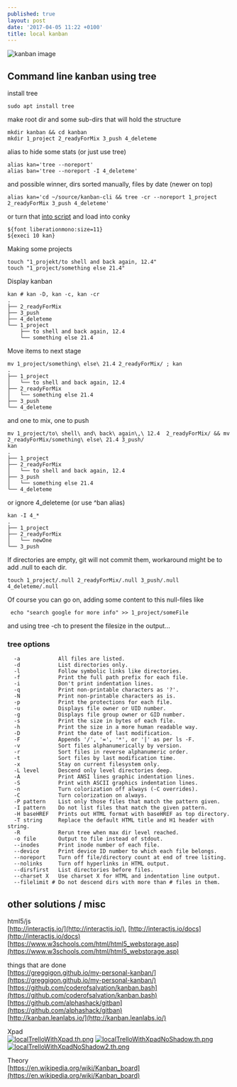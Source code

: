 ```yaml
---
published: true
layout: post
date: '2017-04-05 11:22 +0100'
title: local kanban
---
```

![kanban image](https://upload.wikimedia.org/wikipedia/commons/thumb/d/d3/Simple-kanban-board-.jpg/600px-Simple-kanban-board-.jpg)

## Command line kanban using tree

install tree

    sudo apt install tree
    
make root dir and some sub-dirs that will hold the structure

    mkdir kanban && cd kanban
    mkdir 1_project 2_readyForMix 3_push 4_deleteme

alias to hide some stats (or just use tree)

    alias kan='tree --noreport'
    alias ban='tree --noreport -I 4_deleteme'
    
and possible winner, dirs sorted manually, files by date (newer on top)

    alias kan='cd ~/source/kanban-cli && tree -cr --noreport 1_project 2_readyForMix 3_push 4_deleteme'
    
or turn that [into script](https://raw.githubusercontent.com/brontosaurusrex/postbang/master/bin/kan) and load into conky

    ${font liberationmono:size=11}
    ${execi 10 kan}
    
Making some projects

    touch "1_projekt/to shell and back again, 12.4"
    touch "1_project/something else 21.4"

Display kanban

    kan # kan -D, kan -c, kan -cr
    .
    ├── 2_readyForMix
    ├── 3_push
    ├── 4_deleteme
    └── 1_project
        ├── to shell and back again, 12.4
        └── something else 21.4

Move items to next stage

    mv 1_project/something\ else\ 21.4 2_readyForMix/ ; kan
    .
    ├── 1_project
    │   └── to shell and back again, 12.4
    ├── 2_readyForMix
    │   └── something else 21.4
    ├── 3_push
    └── 4_deleteme

and one to mix, one to push

    mv 1_project/to\ shell\ and\ back\ again\,\ 12.4  2_readyForMix/ && mv 2_readyForMix/something\ else\ 21.4 3_push/
    kan
    .
    ├── 1_project
    ├── 2_readyForMix
    │   └── to shell and back again, 12.4
    ├── 3_push
    │   └── something else 21.4
    └── 4_deleteme
    
 or ignore 4_deleteme (or use ^ban alias)
 
    kan -I 4_*
    .
    ├── 1_project
    ├── 2_readyForMix
    │   └── newOne
    └── 3_push
    
 If directories are empty, git will not commit them, workaround might be to add .null to each dir.
 
    touch 1_project/.null 2_readyForMix/.null 3_push/.null 4_deleteme/.null
    
 Of course you can go on, adding some content to this null-files like
 
     echo "search google for more info" >> 1_project/someFile
     
 and using tree -ch to present the filesize in the output...
    
### tree options

      -a            All files are listed.
      -d            List directories only.
      -l            Follow symbolic links like directories.
      -f            Print the full path prefix for each file.
      -i            Don't print indentation lines.
      -q            Print non-printable characters as '?'.
      -N            Print non-printable characters as is.
      -p            Print the protections for each file.
      -u            Displays file owner or UID number.
      -g            Displays file group owner or GID number.
      -s            Print the size in bytes of each file.
      -h            Print the size in a more human readable way.
      -D            Print the date of last modification.
      -F            Appends '/', '=', '*', or '|' as per ls -F.
      -v            Sort files alphanumerically by version.
      -r            Sort files in reverse alphanumeric order.
      -t            Sort files by last modification time.
      -x            Stay on current filesystem only.
      -L level      Descend only level directories deep.
      -A            Print ANSI lines graphic indentation lines.
      -S            Print with ASCII graphics indentation lines.
      -n            Turn colorization off always (-C overrides).
      -C            Turn colorization on always.
      -P pattern    List only those files that match the pattern given.
      -I pattern    Do not list files that match the given pattern.
      -H baseHREF   Prints out HTML format with baseHREF as top directory.
      -T string     Replace the default HTML title and H1 header with string.
      -R            Rerun tree when max dir level reached.
      -o file       Output to file instead of stdout.
      --inodes      Print inode number of each file.
      --device      Print device ID number to which each file belongs.
      --noreport    Turn off file/directory count at end of tree listing.
      --nolinks     Turn off hyperlinks in HTML output.
      --dirsfirst   List directories before files.
      --charset X   Use charset X for HTML and indentation line output.
      --filelimit # Do not descend dirs with more than # files in them.

## other solutions / misc

html5/js  
[http://interactjs.io/](http://interactjs.io/), [http://interactjs.io/docs](http://interactjs.io/docs)    
[https://www.w3schools.com/html/html5_webstorage.asp](https://www.w3schools.com/html/html5_webstorage.asp)

things that are done  
[https://greggigon.github.io/my-personal-kanban/](https://greggigon.github.io/my-personal-kanban/)  
[https://github.com/coderofsalvation/kanban.bash](https://github.com/coderofsalvation/kanban.bash)  
[https://github.com/alphashack/gitban](https://github.com/alphashack/gitban)  
[http://kanban.leanlabs.io/](http://kanban.leanlabs.io/)  

Xpad  
[![localTrelloWithXpad.th.png](https://cdn.scrot.moe/images/2017/03/23/localTrelloWithXpad.th.png)](https://cdn.scrot.moe/images/2017/03/23/localTrelloWithXpad.png)
[![localTrelloWithXpadNoShadow.th.png](https://cdn.scrot.moe/images/2017/03/23/localTrelloWithXpadNoShadow.th.png)](https://cdn.scrot.moe/images/2017/03/23/localTrelloWithXpadNoShadow.png)
[![localTrelloWithXpadNoShadow2.th.png](https://cdn.scrot.moe/images/2017/03/23/localTrelloWithXpadNoShadow2.th.png)](https://cdn.scrot.moe/images/2017/03/23/localTrelloWithXpadNoShadow2.png)

Theory  
[https://en.wikipedia.org/wiki/Kanban_board](https://en.wikipedia.org/wiki/Kanban_board)
